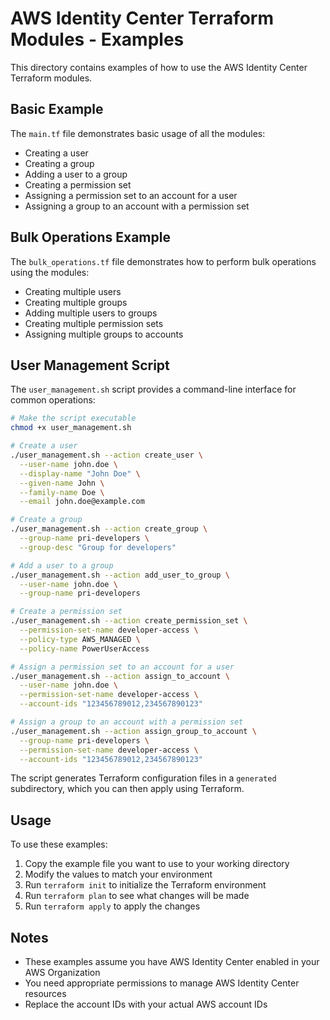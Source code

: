 # AWS Identity Center Terraform Modules - Examples

This directory contains examples of how to use the AWS Identity Center Terraform modules.

## Basic Example

The `main.tf` file demonstrates basic usage of all the modules:

- Creating a user
- Creating a group
- Adding a user to a group
- Creating a permission set
- Assigning a permission set to an account for a user
- Assigning a group to an account with a permission set

## Bulk Operations Example

The `bulk_operations.tf` file demonstrates how to perform bulk operations using the modules:

- Creating multiple users
- Creating multiple groups
- Adding multiple users to groups
- Creating multiple permission sets
- Assigning multiple groups to accounts

## User Management Script

The `user_management.sh` script provides a command-line interface for common operations:

```bash
# Make the script executable
chmod +x user_management.sh

# Create a user
./user_management.sh --action create_user \
  --user-name john.doe \
  --display-name "John Doe" \
  --given-name John \
  --family-name Doe \
  --email john.doe@example.com

# Create a group
./user_management.sh --action create_group \
  --group-name pri-developers \
  --group-desc "Group for developers"

# Add a user to a group
./user_management.sh --action add_user_to_group \
  --user-name john.doe \
  --group-name pri-developers

# Create a permission set
./user_management.sh --action create_permission_set \
  --permission-set-name developer-access \
  --policy-type AWS_MANAGED \
  --policy-name PowerUserAccess

# Assign a permission set to an account for a user
./user_management.sh --action assign_to_account \
  --user-name john.doe \
  --permission-set-name developer-access \
  --account-ids "123456789012,234567890123"

# Assign a group to an account with a permission set
./user_management.sh --action assign_group_to_account \
  --group-name pri-developers \
  --permission-set-name developer-access \
  --account-ids "123456789012,234567890123"
```

The script generates Terraform configuration files in a `generated` subdirectory, which you can then apply using Terraform.

## Usage

To use these examples:

1. Copy the example file you want to use to your working directory
2. Modify the values to match your environment
3. Run `terraform init` to initialize the Terraform environment
4. Run `terraform plan` to see what changes will be made
5. Run `terraform apply` to apply the changes

## Notes

- These examples assume you have AWS Identity Center enabled in your AWS Organization
- You need appropriate permissions to manage AWS Identity Center resources
- Replace the account IDs with your actual AWS account IDs
